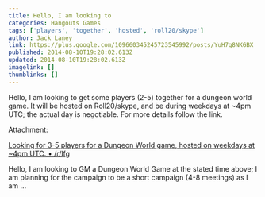 ```yaml
---
title: Hello, I am looking to
categories: Hangouts Games
tags: ['players', 'together', 'hosted', 'roll20/skype']
author: Jack Laney
link: https://plus.google.com/109660345245723545992/posts/YuH7q8NKGBX
published: 2014-08-10T19:28:02.613Z
updated: 2014-08-10T19:28:02.613Z
imagelink: []
thumblinks: []
---
```


Hello, I am looking to get some players (2-5) together for a dungeon world game. It will be hosted on Roll20/skype, and be during weekdays at ~4pm UTC; the actual day is negotiable. For more details follow the link.


Attachment:

<a href='http://www.reddit.com/r/lfg/comments/2d4g0s/looking_for_35_players_for_a_dungeon_world_game/'>Looking for 3-5 players for a Dungeon World game, hosted on weekdays at ~4pm UTC. • /r/lfg</a>


Hello, I am looking to GM a Dungeon World Game at the stated time above; I am planning for the campaign to be a short campaign (4-8 meetings) as I am ...